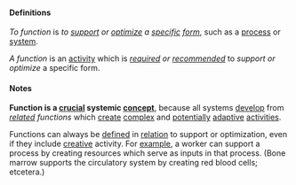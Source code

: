 #### Definitions

*To function* is *to [support](https://github.com/gcassel/Modular-Organization-Terminology/blob/master/terms/support.md) or [optimize](https://github.com/gcassel/Modular-Organization-Terminology/blob/master/terms/optimize.md) a [specific](https://github.com/gcassel/Modular-Organization-Terminology/blob/master/terms/specific.md) [form](https://github.com/gcassel/Modular-Organization-Terminology/blob/master/terms/form.md)*, such as a [process](https://github.com/gcassel/Modular-Organization-Terminology/blob/master/terms/process.md) or [system](https://github.com/gcassel/Modular-Organization-Terminology/blob/master/terms/system.md). 

*A function* is an [activity](https://github.com/gcassel/Modular-Organization-Terminology/blob/master/terms/activity.md) which is *[required](https://github.com/gcassel/Modular-Organization-Terminology/blob/master/terms/require.md) or [recommended](https://github.com/gcassel/Modular-Organization-Terminology/blob/master/terms/recommend.md)* to *support or optimize* a specific form.

#### Notes 

**Function is a [crucial](https://github.com/gcassel/Modular-Organization-Terminology/blob/master/terms/crucial.md) systemic [concept](https://github.com/gcassel/Modular-Organization-Terminology/blob/master/terms/concept.md)**, because all systems [develop](https://github.com/gcassel/Modular-Organization-Terminology/blob/master/terms/develop.md) from *[related](https://github.com/gcassel/Modular-Organization-Terminology/blob/master/terms/relate.md) functions* which [create](https://github.com/gcassel/Modular-Organization-Terminology/blob/master/terms/create.md) [complex](https://github.com/gcassel/Modular-Organization-Terminology/blob/master/terms/complex.md) and [potentially](https://github.com/gcassel/Modular-Organization-Terminology/blob/master/terms/potential.md) [adaptive](https://github.com/gcassel/Modular-Organization-Terminology/blob/master/terms/adapt.md) [activities](https://github.com/gcassel/Modular-Organization-Terminology/blob/master/terms/activity.md).

Functions can always be [defined](https://github.com/gcassel/Modular-Organization-Terminology/blob/master/terms/define.md) in [relation](https://github.com/gcassel/Modular-Organization-Terminology/blob/master/terms/relate.md) to support or optimization, even if they include [creative](https://github.com/gcassel/Modular-Organization-Terminology/blob/master/terms/create.md) activity.  For [example](https://github.com/gcassel/Modular-Organization-Terminology/blob/master/terms/example.md), a worker can support a process by creating resources which serve as inputs in that process. (Bone marrow supports the circulatory system by creating red blood cells; etcetera.) 
